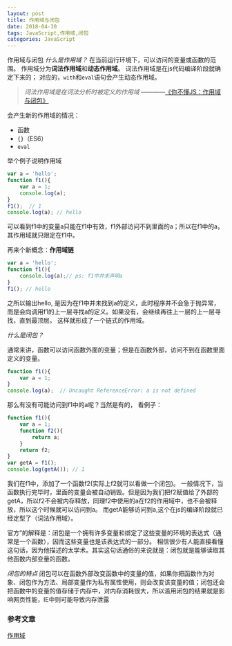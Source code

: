 ```yaml
---
layout: post
title: 作用域与闭包
date: 2018-04-30
tags: JavaScript,作用域,闭包
categories: JavaScript
---
```


作用域与闭包
*什么是作用域？*
在当前运行环境下，可以访问的变量或函数的范围。
作用域分为**词法作用域**和**动态作用域**。
词法作用域是在js代码编译阶段就确定下来的； 对应的，`with`和`eval`语句会产生动态作用域。
> *词法作用域是在词法分析时被定义的作用域* ————[《你不懂JS：作用域与闭包》](https://github.com/getify/You-Dont-Know-JS/blob/1ed-zh-CN/scope%20%26%20closures/ch2.md)

会产生新的作用域的情况：
- 函数
- `{}`（ES6）
- `eval`

举个例子说明作用域
```javascript
var a = 'hello';
function f1(){
    var a = 1;
    console.log(a);
}
f1();  // 1
console.log(a); // hello
```
可以看到f1中的变量a只能在f1中有效，f1外部访问不到里面的a；所以在f1中的a，其作用域就只限定在f1中。

再来个新概念：**作用域链**
```javascript
var a = 'hello';
function f1(){
    console.log(a);// ps: f1中并未声明a
}
f1(); // hello
```
之所以输出hello, 是因为在f1中并未找到a的定义，此时程序并不会急于抛异常，而是会向调用f1的上一层寻找a的定义。如果没有，会继续再往上一层的上一层寻找，直到最顶层。
这样就形成了一个链式的作用域。

*什么是闭包？*

通常来讲，函数可以访问函数外面的变量；但是在函数外部，访问不到在函数里面定义的变量。
```javascript
function f1(){
    var a = 1;
}
console.log(a);  // Uncaught ReferenceError: a is not defined
```
那么有没有可能访问到f1中的a呢？当然是有的， 看例子：
```javascript
function f1(){
    var a = 1;
    function f2(){
        return a;
    }
    return f2;
}
var getA = f1();
console.log(getA()); // 1
```
我们在f1中，添加了一个函数f2(实际上f2就可以看做一个闭包)。
一般情况下，当函数执行完毕时，里面的变量会被自动销毁。但是因为我们把f2赋值给了外部的getA，所以f2不会被内存释放，同理f2中使用的a在f2的作用域中，也不会被释放，所以这个时候就可以访问到a。
而getA能够访问到a,这个在js的编译阶段就已经定型了（词法作用域）。

官方”的解释是：闭包是一个拥有许多变量和绑定了这些变量的环境的表达式（通常是一个函数），因而这些变量也是该表达式的一部分。
相信很少有人能直接看懂这句话，因为他描述的太学术。其实这句话通俗的来说就是：闭包就是能够读取其他函数内部变量的函数。


*闭包的特点*
闭包可以在函数外部改变函数中的变量的值，如果你把函数作为对象、闭包作为方法、局部变量作为私有属性使用，则会改变该变量的值；闭包还会把函数中的变量的值存储于内存中，对内存消耗很大，所以滥用闭包的结果就是影响网页性能，IE中则可能导致内存泄露

### 参考文章
[作用域](https://github.com/getify/You-Dont-Know-JS/blob/1ed-zh-CN/scope%20%26%20closures/ch1.md)